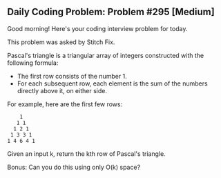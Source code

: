 ## Daily Coding Problem: Problem #295 [Medium]

Good morning! Here's your coding interview problem for today.

This problem was asked by Stitch Fix.

Pascal's triangle is a triangular array of integers constructed with the following formula:

- The first row consists of the number 1.
- For each subsequent row, each element is the sum of the numbers directly above it, on either side.

For example, here are the first few rows:

```
    1
   1 1
  1 2 1
 1 3 3 1
1 4 6 4 1
```

Given an input k, return the kth row of Pascal's triangle.

Bonus: Can you do this using only O(k) space?
